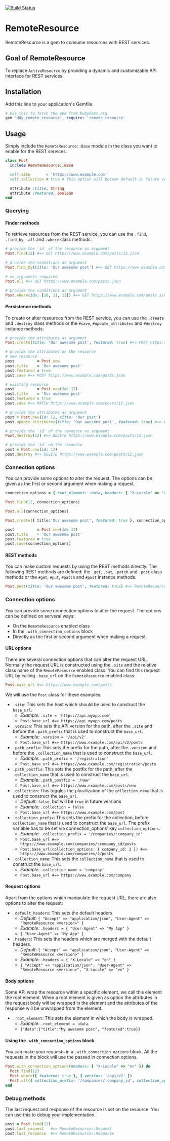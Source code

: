[![Build Status](https://app.travis-ci.com/digidentity/ddy_remote_resource.svg?token=mVPURD2PVoqUVtqpx3sA&branch=main)](https://app.travis-ci.com/digidentity/ddy_remote_resource)

# RemoteResource

RemoteResource is a gem to consume resources with REST services.

## Goal of RemoteResource

To replace `ActiveResource` by providing a dynamic and customizable API interface for REST services.

## Installation

Add this line to your application's Gemfile:

```ruby
# Use this to fetch the gem from RubyGems.org
gem 'ddy_remote_resource', require: 'remote_resource'
```

## Usage

Simply include the `RemoteResource::Base` module in the class you want to enable for the REST services.

```ruby
class Post
  include RemoteResource::Base

  self.site       = 'https://www.example.com'
  self.collection = true # This option will become default in future versions

  attribute :title, String
  attribute :featured, Boolean
end
```

### Querying

#### Finder methods

To retrieve resources from the REST service, you can use the `.find`, `.find_by`, `.all` and `.where` class methods:

```ruby
# provide the `id` of the resource as argument
Post.find(12) #=> GET https://www.example.com/posts/12.json

# provide the conditions as argument
Post.find_by(title: 'Our awesome post') #=> GET https://www.example.com/posts.json?title=Our+awesome+post

# no arguments required
Post.all #=> GET https://www.example.com/posts.json

# provide the conditions as argument
Post.where(ids: [10, 11, 12]) #=> GET https://www.example.com/posts.json?ids[]=10&ids[]=11&ids[]=12
```

#### Persistence methods

To create or alter resources from the REST service, you can use the `.create` and `.destroy` class methods or the `#save`, `#update_attributes` and `#destroy` instance methods:

```ruby
# provide the attributes as argument
Post.create(title: 'Our awesome post', featured: true) #=> POST https://www.example.com/posts.json

# provide the attributes on the resource
# new resource
post          = Post.new
post.title    = 'Our awesome post'
post.featured = true
post.save #=> POST https://www.example.com/posts.json

# existing resource
post          = Post.new(id: 12)
post.title    = 'Our awesome post'
post.featured = true
post.save #=> PATCH https://www.example.com/posts/12.json

# provide the attributes as argument
post = Post.new(id: 12, title: 'Our post')
post.update_attributes(title: 'Our awesome post', featured: true) #=> PATCH https://www.example.com/posts/12.json

# provide the `id` of the resource as argument
Post.destroy(12) #=> DELETE https://www.example.com/posts/12.json

# provide the `id` on the resource
post = Post.new(id: 12)
post.destroy #=> DELETE https://www.example.com/posts/12.json
```

### Connection options
You can provide some options to alter the request. The options can be given as the first or second argument when making a request.

```ruby
connection_options = { root_element: :data, headers: { "X-Locale" => "nl" } }

Post.find(12, connection_options)

Post.all(connection_options)

Post.create({ title:'Our awesome post', featured: true }, connection_options)

post          = Post.new(id: 12)
post.title    = 'Our awesome post'
post.featured = true
post.save(connection_options)
```

#### REST methods

You can make custom requests by using the REST methods directly. The following REST methods are defined: the `.get`, `.put`, `.patch` and `.post` class methods or the `#get`, `#put`, `#patch` and `#post` instance methods.

```ruby
Post.post(title: 'Our awesome post', featured: true) #=> RemoteResource::Response
```

### Connection options

You can provide some connection options to alter the request. The options can be defined on serveral ways:
- On the `RemoteResource` enabled class
- In the `.with_connection_options` block
- Directly as the first or second argument when making a request.


#### URL options

There are several connection options that can alter the request URL. Normally the request URL is constructed using the `.site` and the relative class name of the `RemoteResource` enabled class. You can find this request URL by calling `.base_url` on the `RemoteResource` enabled class:

```ruby
Post.base_url #=> https://www.example.com/posts
```

We will use the `Post` class for these examples:

* `.site`: This sets the host which should be used to construct the `base_url`.
    * *Example:* `.site = 'https://api.myapp.com'`
    * `Post.base_url #=> https://api.myapp.com/posts`
* `.version`: This sets the API version for the path, after the `.site` and before the `.path_prefix` that is used to construct the `base_url`.
    * *Example:* `.version = '/api/v2'`
    * `Post.base_url #=> https://www.example.com/api/v2/posts`
* `.path_prefix`: This sets the prefix for the path, after the `.version` and before the `.collection_name` that is used to construct the `base_url`.
    * *Example:* `.path_prefix = '/registration'`
    * `Post.base_url #=> https://www.example.com/registration/posts`
* `.path_postfix`: This sets the postfix for the path, after the `.collection_name` that is used to construct the `base_url`.
    * *Example:* `.path_postfix = '/new'`
    * `Post.base_url #=> https://www.example.com/posts/new`
* `.collection`: This toggles the pluralization of the `collection_name` that is used to construct the `base_url`.
    * *Default:* `false`, but will be `true` in future versions
    * *Example:* `.collection = false`
    * `Post.base_url #=> https://www.example.com/post`
* `.collection_prefix`: This sets the prefix for the collection, before `collection_name` that is used to construct the `base_url`. The prefix variable has to be set via connection_options' key `collection_options`.
    * *Example:* `.collection_prefix = '/companies/:company_id'`
    * `Post.base_url #=> https://www.example.com/companies/:company_id/posts`
    * `Post.base_url(collection_options: { company_id: 2 }) #=> https://www.example.com/companies/2/posts`
* `.collection_name`: This sets the `collection_name` that is used to construct the `base_url`.
    * *Example:* `.collection_name = 'company'`
    * `Post.base_url #=> https://www.example.com/company`


#### Request options

Apart from the options which manipulate the request URL, there are also options to alter the request:

* `.default_headers`: This sets the default headers.
    * *Default:* `{ "Accept" => "application/json", "User-Agent" => "RemoteResource <version>" }`
    * *Example:* `.headers = { "User-Agent" => "My App" }`
    * `{ "User-Agent" => "My App" }`
* `.headers`: This sets the headers which are merged with the default headers.
    * *Default:* `{ "Accept" => "application/json", "User-Agent" => "RemoteResource <version>" }`
    * *Example:* `.headers = { "X-Locale" => "en" }`
    * `{ "Accept" => "application/json", "User-Agent" => "RemoteResource <version>", "X-Locale" => "en" }`


#### Body options

Some API wrap the resource within a specific element, we call this element the root element. When a root element is given as option the attributes in the request body will be wrapped in the element and the attributes of the response will be unwrapped from the element.

* `.root_element`: This sets the element in which the body is wrapped.
    * *Example:* `.root_element = :data`
    * `{"data":{"title":"My awesome post", "featured":true}}`

#### Using the `.with_connection_options` block

You can make your requests in a `.with_connection_options` block. All the requests in the block will use the passed in connection options.

```ruby
Post.with_connection_options(headers: { "X-Locale" => "en" }) do
  Post.find(12)
  Post.where({ featured: true }, { version: '/api/v2' })
  Post.all({ collection_prefix: '/companies/:company_id', collection_options: { company_id: 10 })
end
```

### Debug methods

The last request and response of the resource is set on the resource. You can use this to debug your implementation.

```ruby
post = Post.find(12)
post.last_request   #=> RemoteResource::Request
post.last_response  #=> RemoteResource::Response
```
